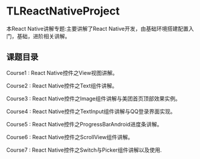 # TLReactNativeProject
本React Native讲解专题:主要讲解了React Native开发，由基础环境搭建配置入门，基础，进阶相关讲解。

## 课题目录

Course1 : React Native控件之View视图讲解。

Course2 : React Native控件之Text组件讲解。

Course3 : React Native控件之Image组件讲解与美团首页顶部效果实例。

Course4 : React Native控件之TextInput组件讲解与QQ登录界面实现。

Course5 : React Native控件之ProgressBarAndroid进度条讲解。

Course6 : React Native控件之ScrollView组件讲解。

Course7 : React Native控件之Switch与Picker组件讲解以及使用.
